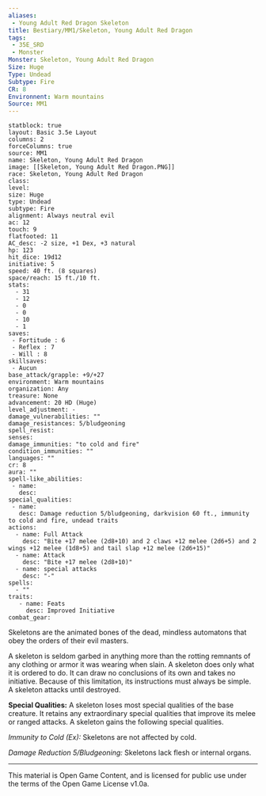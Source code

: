 ```yaml
---
aliases:
 - Young Adult Red Dragon Skeleton
title: Bestiary/MM1/Skeleton, Young Adult Red Dragon
tags: 
 - 35E_SRD
 - Monster
Monster: Skeleton, Young Adult Red Dragon
Size: Huge
Type: Undead
Subtype: Fire
CR: 8
Environnent: Warm mountains
Source: MM1
---
```


```statblock
statblock: true
layout: Basic 3.5e Layout
columns: 2
forceColumns: true
source: MM1 
name: Skeleton, Young Adult Red Dragon
image: [[Skeleton, Young Adult Red Dragon.PNG]]
race: Skeleton, Young Adult Red Dragon
class: 
level: 
size: Huge
type: Undead
subtype: Fire
alignment: Always neutral evil
ac: 12
touch: 9
flatfooted: 11
AC_desc: -2 size, +1 Dex, +3 natural
hp: 123
hit_dice: 19d12
initiative: 5
speed: 40 ft. (8 squares)
space/reach: 15 ft./10 ft.
stats:
  - 31
  - 12
  - 0
  - 0
  - 10
  - 1
saves:
 - Fortitude : 6
 - Reflex : 7
 - Will : 8
skillsaves:
 - Aucun
base_attack/grapple: +9/+27
environment: Warm mountains
organization: Any
treasure: None
advancement: 20 HD (Huge)
level_adjustment: -
damage_vulnerabilities: ""
damage_resistances: 5/bludgeoning
spell_resist: 
senses: 
damage_immunities: "to cold and fire"
condition_immunities: ""
languages: ""
cr: 8
aura: ""
spell-like_abilities:
 - name: 
   desc: 
special_qualities:
 - name:
   desc: Damage reduction 5/bludgeoning, darkvision 60 ft., immunity to cold and fire, undead traits
actions:
  - name: Full Attack
    desc: "Bite +17 melee (2d8+10) and 2 claws +12 melee (2d6+5) and 2 wings +12 melee (1d8+5) and tail slap +12 melee (2d6+15)"
  - name: Attack
    desc: "Bite +17 melee (2d8+10)"
  - name: special attacks
    desc: "-"
spells:
  - ""
traits:
   - name: Feats
     desc: Improved Initiative
combat_gear:  
```


Skeletons are the animated bones of the dead, mindless automatons that obey the orders of their evil masters.

A skeleton is seldom garbed in anything more than the rotting remnants of any clothing or armor it was wearing when slain. A skeleton does only what it is ordered to do. It can draw no conclusions of its own and takes no initiative. Because of this limitation, its instructions must always be simple. A skeleton attacks until destroyed.


**Special Qualities:** A skeleton loses most special qualities of the base creature. It retains any extraordinary special qualities that improve its melee or ranged attacks. A skeleton gains the following special qualities.


*Immunity to Cold (Ex):* Skeletons are not affected by cold.


*Damage Reduction 5/Bludgeoning:* Skeletons lack flesh or internal organs.

---

This material is Open Game Content, and is licensed for public use under the terms of the Open Game License v1.0a.
